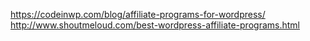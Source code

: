 https://codeinwp.com/blog/affiliate-programs-for-wordpress/
http://www.shoutmeloud.com/best-wordpress-affiliate-programs.html